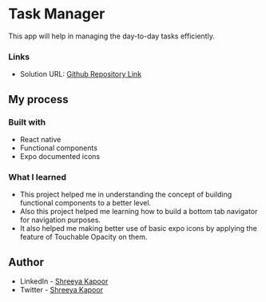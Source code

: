 # Task Manager
This app will help in managing the day-to-day tasks efficiently.

### Links

- Solution URL: [Github Repository Link](https://github.com/shreeyakapoor190/Task-manager.git)
## My process

### Built with

- React native
- Functional components
- Expo documented icons


### What I learned

- This project helped me in understanding the concept of building functional components to a better level.
- Also this project helped me learning how to build a bottom tab navigator for navigation purposes.
- It also helped me making better use of basic expo icons by applying the feature of Touchable Opacity on them.

## Author

- LinkedIn - [Shreeya Kapoor](https://www.linkedin.com/in/shreeya-kapoor-0512/)
- Twitter - [Shreeya Kapoor](https://twitter.com/shreeya_kapoor)
